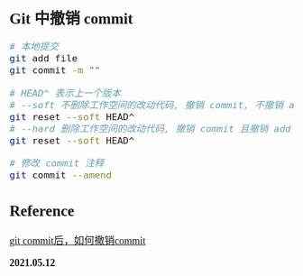 <font size=4 face='楷体'>

## Git 中撤销 commit

```bash
# 本地提交
git add file
git commit -m ""

# HEAD^ 表示上一个版本
# --soft 不删除工作空间的改动代码, 撤销 commit, 不撤销 add
git reset --soft HEAD^
# --hard 删除工作空间的改动代码, 撤销 commit 且撤销 add
git reset --soft HEAD^

# 修改 commit 注释
git commit --amend
```

## Reference

[git commit后，如何撤销commit](https://www.jianshu.com/p/a9f327da3562)

**2021.05.12**
